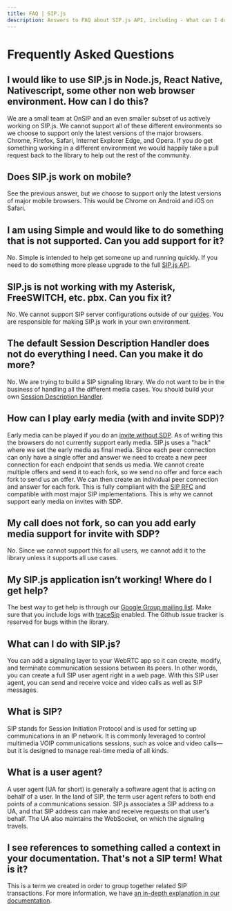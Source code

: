 ```yaml
---
title: FAQ | SIP.js
description: Answers to FAQ about SIP.js API, including - What can I do with SIP.js? What is SIP? What browsers support SIP.js (and WebRTC)?
---
```


# Frequently Asked Questions

## I would like to use SIP.js in Node.js, React Native, Nativescript, some other non web browser environment. How can I do this?
We are a small team at OnSIP and an even smaller subset of us actively working on SIP.js. We cannot support all of these different environments so we choose to support only the latest versions of the major browsers. Chrome, Firefox, Safari, Internet Explorer Edge, and Opera. If you do get something working in a different environment we would happily take a pull request back to the library to help out the rest of the community.

## Does SIP.js work on mobile?
See the previous answer, but we choose to support only the latest versions of major mobile browsers. This would be Chrome on Android and iOS on Safari.

## I am using Simple and would like to do something that is not supported. Can you add support for it?
No. Simple is intended to help get someone up and running quickly. If you need to do something more please upgrade to the full [SIP.js API](/api/0.11.0/).

## SIP.js is not working with my Asterisk, FreeSWITCH, etc. pbx. Can you fix it?
No. We cannot support SIP server configurations outside of our [guides](/guides/server-configuration/). You are responsible for making SIP.js work in your own environment.

## The default Session Description Handler does not do everything I need. Can you make it do more?
No. We are trying to build a SIP signaling library. We do not want to be in the business of handling all the different media cases. You should build your own [Session Description Handler](/api/0.11.0/sessionDescriptionHandler/).

## How can I play early media (with and invite SDP)?
Early media can be played if you do an [invite without SDP](/api/0.11.0/ua/#invitetarget-options-modifiers). As of writing this the browsers do not currently support early media. SIP.js uses a "hack" where we set the early media as final media. Since each peer connection can only have a single offer and answer we need to create a new peer connection for each endpoint that sends us media. We cannot create multiple offers and send it to each fork, so we send no offer and force each fork to send us an offer. We can then create an individual peer connection and answer for each fork. This is fully compliant with the [SIP RFC](https://tools.ietf.org/html/rfc3261) and compatible with most major SIP implementations. This is why we cannot support early media on invites with SDP.

## My call does not fork, so can you add early media support for invite with SDP?
No. Since we cannot support this for all users, we cannot add it to the library unless it supports all use cases.

## My SIP.js application isn’t working!  Where do I get help?
The best way to get help is through our [Google Group mailing list](https://groups.google.com/forum/#!forum/sip_js). Make sure that you include logs with [traceSip](/api/0.11.0/ws_transport_configuration_parameters/#tracesip) enabled. The Github issue tracker is reserved for bugs within the library.

## What can I do with SIP.js?
You can add a signaling layer to your WebRTC app so it can create, modify, and terminate communication sessions between its peers. In other words, you can create a full SIP user agent right in a web page. With this SIP user agent, you can send and receive voice and video calls as well as SIP messages.

## What is SIP?
SIP stands for Session Initiation Protocol and is used for setting up communications in an IP network. It is commonly leveraged to control multimedia VOIP communications sessions, such as voice and video calls— but it is designed to manage real-time media of all kinds.

## What is a user agent?
A user agent (UA for short) is generally a software agent that is acting on behalf of a user. In the land of SIP, the term user agent refers to both end points of a communications session. SIP.js associates a SIP address to a UA, and that SIP address can make and receive requests on that user's behalf. The UA also maintains the WebSocket, on which the signaling travels.

## I see references to something called a context in your documentation. That's not a SIP term! What is it?
This is a term we created in order to group together related SIP transactions.  For more information, we have [an in-depth explanation in our documentation](/api/0.11.0/context/).
